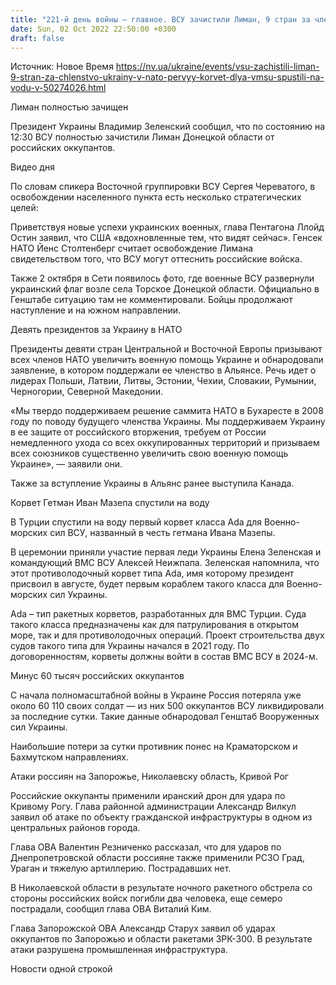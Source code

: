 ```yaml
---
title: "221-й день войны — главное. ВСУ зачистили Лиман, 9 стран за членство Украины в НАТО, первый корвет для ВМСУ спустили на воду в Турции"
date: Sun, 02 Oct 2022 22:50:00 +0300
draft: false
---
```

Источник: Новое Время https://nv.ua/ukraine/events/vsu-zachistili-liman-9-stran-za-chlenstvo-ukrainy-v-nato-pervyy-korvet-dlya-vmsu-spustili-na-vodu-v-50274026.html


Лиман полностью зачищен

Президент Украины Владимир Зеленский сообщил, что по состоянию на 12:30 ВСУ полностью зачистили Лиман Донецкой области от российских оккупантов.

 Видео дня   

По словам спикера Восточной группировки ВСУ Сергея Череватого, в освобождении населенного пункта есть несколько стратегических целей:

Приветствуя новые успехи украинских военных, глава Пентагона Ллойд Остин заявил, что США «вдохновленные тем, что видят сейчас». Генсек НАТО Йенс Столтенберг считает освобождение Лимана свидетельством того, что ВСУ могут оттеснить российские войска.

Также 2 октября в Сети появилось фото, где военные ВСУ развернули украинский флаг возле села Торское Донецкой области. Официально в Генштабе ситуацию там не комментировали. Бойцы продолжают наступление и на южном направлении.

Девять президентов за Украину в НАТО

Президенты девяти стран Центральной и Восточной Европы призывают всех членов НАТО увеличить военную помощь Украине и обнародовали заявление, в котором поддержали ее членство в Альянсе. Речь идет о лидерах Польши, Латвии, Литвы, Эстонии, Чехии, Словакии, Румынии, Черногории, Северной Македонии.

«Мы твердо поддерживаем решение саммита НАТО в Бухаресте в 2008 году по поводу будущего членства Украины. Мы поддерживаем Украину в ее защите от российского вторжения, требуем от России немедленного ухода со всех оккупированных территорий и призываем всех союзников существенно увеличить свою военную помощь Украине», — заявили они.

Также за вступление Украины в Альянс ранее выступила Канада.

Корвет Гетман Иван Мазепа спустили на воду

В Турции спустили на воду первый корвет класса Ada для Военно-морских сил ВСУ, названный в честь гетмана Ивана Мазепы.

В церемонии приняли участие первая леди Украины Елена Зеленская и командующий ВМС ВСУ Алексей Неижпапа. Зеленская напомнила, что этот противолодочный корвет типа Ada, имя которому президент присвоил в августе, будет первым кораблем такого класса для Военно-морских сил Украины.

Ada – тип ракетных корветов, разработанных для ВМС Турции. Суда такого класса предназначены как для патрулирования в открытом море, так и для противолодочных операций. Проект строительства двух судов такого типа для Украины начался в 2021 году. По договоренностям, корветы должны войти в состав ВМС ВСУ в 2024-м.

Минус 60 тысяч российских оккупантов

С начала полномасштабной войны в Украине Россия потеряла уже около 60 110 своих солдат — из них 500 оккупантов ВСУ ликвидировали за последние сутки. Такие данные обнародовал Генштаб Вооруженных сил Украины.

Наибольшие потери за сутки противник понес на Краматорском и Бахмутском направлениях.

Атаки россиян на Запорожье, Николаевску область, Кривой Рог

Российские оккупанты применили иранский дрон для удара по Кривому Рогу. Глава районной администрации Александр Вилкул заявил об атаке по объекту гражданской инфраструктуры в одном из центральных районов города.

Глава ОВА Валентин Резниченко рассказал, что для ударов по Днепропетровской области россияне также применили РСЗО Град, Ураган и тяжелую артиллерию. Пострадавших нет.

В Николаевской области в результате ночного ракетного обстрела со стороны российских войск погибли два человека, еще семеро пострадали, сообщил глава ОВА Виталий Ким.

Глава Запорожской ОВА Александр Старух заявил об ударах оккупантов по Запорожью и области ракетами ЗРК-300. В результате атаки разрушена промышленная инфраструктура.

Новости одной строкой
